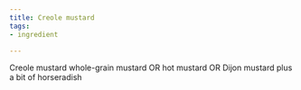 ```yaml
---
title: Creole mustard
tags:
- ingredient

---
```

Creole mustard whole-grain mustard OR hot mustard OR Dijon mustard plus a bit of horseradish
